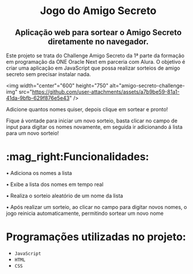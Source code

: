 <h1 align="center">Jogo do Amigo Secreto</h1>
<h2 align="center">Aplicação web para sortear o Amigo Secreto diretamente no navegador.</h2>
<p>Este projeto se trata do Challenge Amigo Secreto da 1ª parte da formação em programação da ONE Oracle Next em parceria com Alura. O objetivo é criar uma aplicação em JavaScript que possa realizar sorteios de amigo secreto sem precisar instalar nada.</p> 

<img width="center"="600" height="750" alt="amigo-secreto-challenge-img" src="https://github.com/user-attachments/assets/a7b9be59-81a1-41da-9bfb-629f876e5e43" />

<p>Adicione quantos nomes quiser, depois clique em sortear e pronto!<p/>
<p>Fique á vontade para iniciar um novo sorteio, basta clicar no campo de input para digitar os nomes novamente, em seguida ir adicionando á lista para um novo sorteio!</p>
<h1>:mag_right:Funcionalidades:</h1>
<p>• Adiciona os nomes a lista</p>
<p>• Exibe a lista dos nomes em tempo real</p>
<p>• Realiza o sorteio aleatório de um nome da lista</p>
<p>• Após realizar um sorteio, ao clicar no campo para digitar novos nomes, o jogo reinicia automaticamente, permitindo sortear um novo nome </p>

# Programações utilizadas no projeto:
- `JavaScript`
- `HTML`
- `CSS`
